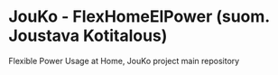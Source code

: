 # JouKo - FlexHomeElPower (suom. Joustava Kotitalous)
Flexible Power Usage at Home, JouKo project main repository
